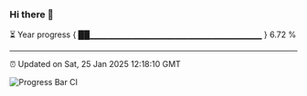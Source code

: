 ### Hi there 👋

⏳ Year progress { ██▁▁▁▁▁▁▁▁▁▁▁▁▁▁▁▁▁▁▁▁▁▁▁▁▁▁▁▁ } 6.72 %

---

⏰ Updated on Sat, 25 Jan 2025 12:18:10 GMT

![Progress Bar CI](https://github.com/code-lakshay/GitHub-Actions-Demo/workflows/Progress%20Bar%20CI/badge.svg)
